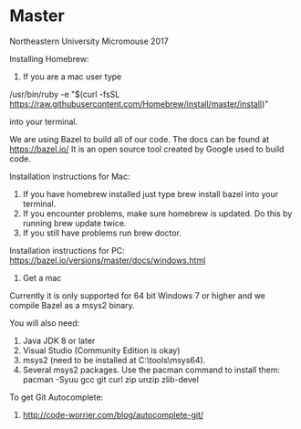 # Master
Northeastern University Micromouse 2017

Installing Homebrew:

1. If you are a mac user type 

/usr/bin/ruby -e "$(curl -fsSL https://raw.githubusercontent.com/Homebrew/install/master/install)"


into your terminal.


We are using Bazel to build all of our code. The docs can be found at https://bazel.io/
It is an open source tool created by Google used to build code. 

Installation instructions for Mac:

1. If you have homebrew installed just type brew install bazel into your terminal.
2. If you encounter problems, make sure homebrew is updated. Do this by running brew update twice.
3. If you still have problems run brew doctor. 

Installation instructions for PC: https://bazel.io/versions/master/docs/windows.html

1. Get a mac

Currently it is only supported for 64 bit Windows 7 or higher and we compile Bazel as a msys2 binary.

You will also need: 

1. Java JDK 8 or later
2. Visual Studio (Community Edition is okay)
3. msys2 (need to be installed at C:\tools\msys64\).
4. Several msys2 packages. Use the pacman command to install them: pacman -Syuu gcc git curl zip unzip zlib-devel


To get Git Autocomplete:
	
1. http://code-worrier.com/blog/autocomplete-git/



